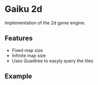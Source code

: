 # Gaiku 2d

Implementation of the 2d game engine.

## Features

- Fixed map size
- Infinite map size
- Uses Quadtree to easyly query the tiles

## Example

```rust

```